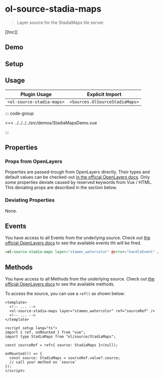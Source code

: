 # ol-source-stadia-maps

> Layer source for the StadiaMaps tile server.

[[toc]]

## Demo

<script setup lang="ts">
import StadiaMapsDemo from "@demos/StadiaMapsDemo.vue"
</script>

<ClientOnly>
<StadiaMapsDemo />
</ClientOnly>

## Setup

<!--@include: ../../sources.plugin.md-->

## Usage

| Plugin Usage              |        Explicit Import         |
| ------------------------- | :----------------------------: |
| `<ol-source-stadia-maps>` | `<Sources.OlSourceStadiaMaps>` |

::: code-group

<<< ../../../../src/demos/StadiaMapsDemo.vue

:::

## Properties

### Props from OpenLayers

Properties are passed-trough from OpenLayers directly.
Their types and default values can be checked-out [in the official OpenLayers docs](https://openlayers.org/en/latest/apidoc/module-ol_source_StadiaMaps-StadiaMaps.html).
Only some properties deviate caused by reserved keywords from Vue / HTML.
This deviating props are described in the section below.

### Deviating Properties

None.

## Events

You have access to all Events from the underlying source.
Check out [the official OpenLayers docs](https://openlayers.org/en/latest/apidoc/module-ol_source_StadiaMaps-StadiaMaps.html) to see the available events tht will be fired.

```html
<ol-source-stadia-maps layer="stamen_watercolor" @error="handleEvent" />
```

## Methods

You have access to all Methods from the underlying source.
Check out [the official OpenLayers docs](https://openlayers.org/en/latest/apidoc/module-ol_source_StadiaMaps-StadiaMaps.html) to see the available methods.

To access the source, you can use a `ref()` as shown below:

```vue
<template>
  <!-- ... -->
  <ol-source-stadia-maps layer="stamen_watercolor" ref="sourceRef" />
  <!-- ... -->
</template>

<script setup lang="ts">
import { ref, onMounted } from "vue";
import type StadiaMaps from "ol/source/StadiaMaps";

const sourceRef = ref<{ source: StadiaMaps }>(null);

onMounted(() => {
  const source: StadiaMaps = sourceRef.value?.source;
  // call your method on `source`
});
</script>
```
